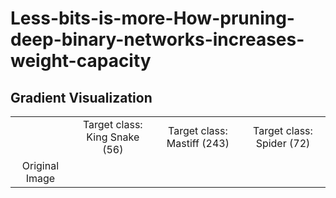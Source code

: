 # Less-bits-is-more-How-pruning-deep-binary-networks-increases-weight-capacity


## Gradient Visualization
<table border=0 >
	<tbody>
    <tr>
			<td>  </td>
			<td align="center"> Target class: King Snake (56) </td>
			<td align="center"> Target class: Mastiff (243) </td>
			<td align="center"> Target class: Spider (72)</td>
		</tr>
		<tr>
			<td width="19%" align="center"> Original Image </td>
			<td width="27%" > <pdf src="https://github.com/liyunqianggyn/Less-bits-is-more-How-pruning-deep-binary-networks-increases-weight-capacity/tree/main/2DToyexample/FullNet.pdf"> </td>
			<td width="27%"> <pdf src="https://github.com/liyunqianggyn/Less-bits-is-more-How-pruning-deep-binary-networks-increases-weight-capacity/tree/main/2DToyexample/Pruneoneweight.pdf"> </td>
			<td width="27%"> <pdf src="https://github.com/liyunqianggyn/Less-bits-is-more-How-pruning-deep-binary-networks-increases-weight-capacity/tree/main/2DToyexample/Pruneoneweight_half.pdf"> </td>
		</tr>
	</tbody>
</table>
